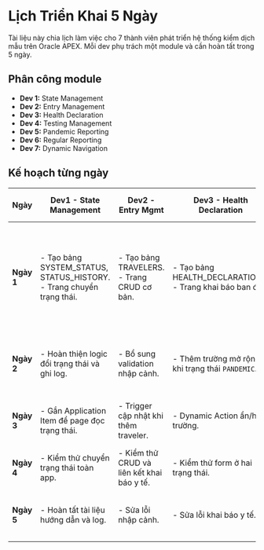 # Lịch Triển Khai 5 Ngày

Tài liệu này chia lịch làm việc cho 7 thành viên phát triển hệ thống kiểm dịch mẫu trên Oracle APEX. Mỗi dev phụ trách một module và cần hoàn tất trong 5 ngày.

## Phân công module
- **Dev 1:** State Management
- **Dev 2:** Entry Management
- **Dev 3:** Health Declaration
- **Dev 4:** Testing Management
- **Dev 5:** Pandemic Reporting
- **Dev 6:** Regular Reporting
- **Dev 7:** Dynamic Navigation

## Kế hoạch từng ngày
| Ngày | Dev1 - State Management | Dev2 - Entry Mgmt | Dev3 - Health Declaration | Dev4 - Testing | Dev5 - Pandemic Report | Dev6 - Regular Report | Dev7 - Navigation |
|-----|-------------------------|------------------|--------------------------|---------------|-----------------------|----------------------|------------------|
| **Ngày 1** | - Tạo bảng SYSTEM_STATUS, STATUS_HISTORY.<br>- Trang chuyển trạng thái. | - Tạo bảng TRAVELERS.<br>- Trang CRUD cơ bản. | - Tạo bảng HEALTH_DECLARATIONS.<br>- Trang khai báo ban đầu. | - Tạo bảng TEST_ORDERS.<br>- Trang đăng ký test. | - Chuẩn bị view báo cáo dịch.<br>- Trang báo cáo mẫu. | - Chuẩn bị view báo cáo bình thường.<br>- Trang báo cáo mẫu. | - Khởi tạo menu động, layout chung. |
| **Ngày 2** | - Hoàn thiện logic đổi trạng thái và ghi log. | - Bổ sung validation nhập cảnh. | - Thêm trường mở rộng khi trạng thái `PANDEMIC`. | - Xử lý lưu kết quả test và cờ cảnh báo. | - Thiết kế biểu đồ thống kê dịch. | - Thiết kế báo cáo thống kê nhập cảnh. | - Điều kiện ẩn/hiện menu theo trạng thái. |
| **Ngày 3** | - Gắn Application Item để page đọc trạng thái. | - Trigger cập nhật khi thêm traveler. | - Dynamic Action ẩn/hiện trường. | - Liên kết TEST_ORDERS với TRAVELERS. | - Hoàn thiện xuất Excel/PDF. | - Hoàn thiện báo cáo chi tiết. | - Hoàn thiện sidebar và breadcrumbs. |
| **Ngày 4** | - Kiểm thử chuyển trạng thái toàn app. | - Kiểm thử CRUD và liên kết khai báo y tế. | - Kiểm thử form ở hai trạng thái. | - Kiểm thử cảnh báo ca dương tính. | - Kiểm thử báo cáo dịch. | - Kiểm thử báo cáo thường. | - Kiểm thử điều hướng & phân quyền. |
| **Ngày 5** | - Hoàn tất tài liệu hướng dẫn và log. | - Sửa lỗi nhập cảnh. | - Sửa lỗi khai báo y tế. | - Sửa lỗi xét nghiệm và cảnh báo. | - Hoàn thiện tài liệu báo cáo dịch. | - Hoàn thiện tài liệu báo cáo thường. | - Tối ưu giao diện, hỗ trợ các dev khác demo. |

